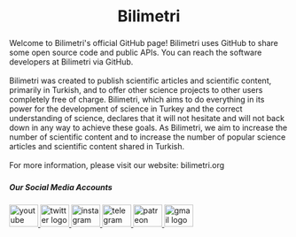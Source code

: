 <h1 align="center">Bilimetri</h1>

###

<p align="left">Welcome to Bilimetri's official GitHub page! Bilimetri uses GitHub to share some open source code and public APIs. You can reach the software developers at Bilimetri via GitHub.<br><br>Bilimetri was created to publish scientific articles and scientific content, primarily in Turkish, and to offer other science projects to other users completely free of charge. Bilimetri, which aims to do everything in its power for the development of science in Turkey and the correct understanding of science, declares that it will not hesitate and will not back down in any way to achieve these goals. As Bilimetri, we aim to increase the number of scientific content and to increase the number of popular science articles and scientific content shared in Turkish.<br><br>For more information, please visit our website: bilimetri.org</p>

###

<h5 align="left">Our Social Media Accounts</h5>

###

<div align="left">
  <a href="https://www.youtube.com/channel/UCsRUj_SL6wBmRMNxn6gQu7A" target="_blank">
    <img src="https://raw.githubusercontent.com/maurodesouza/profile-readme-generator/master/src/assets/icons/social/youtube/default.svg" width="52" height="40" alt="youtube logo"  />
  </a>
  <a href="https://twitter.com/bilimetri" target="_blank">
    <img src="https://raw.githubusercontent.com/maurodesouza/profile-readme-generator/master/src/assets/icons/social/twitter/default.svg" width="52" height="40" alt="twitter logo"  />
  </a>
  <a href="https://www.instagram.com/bilimetri" target="_blank">
    <img src="https://raw.githubusercontent.com/maurodesouza/profile-readme-generator/master/src/assets/icons/social/instagram/default.svg" width="52" height="40" alt="instagram logo"  />
  </a>
  <a href="https://t.me/bilimetri" target="_blank">
    <img src="https://raw.githubusercontent.com/maurodesouza/profile-readme-generator/master/src/assets/icons/social/telegram/default.svg" width="52" height="40" alt="telegram logo"  />
  </a>
  <a href="https://patreon.com/bilimetri" target="_blank">
    <img src="https://raw.githubusercontent.com/maurodesouza/profile-readme-generator/master/src/assets/icons/social/patreon/default.svg" width="52" height="40" alt="patreon logo"  />
  </a>
  <a href="mailto:iletisim@bilimetri.org" target="_blank">
    <img src="https://raw.githubusercontent.com/maurodesouza/profile-readme-generator/master/src/assets/icons/social/gmail/default.svg" width="52" height="40" alt="gmail logo"  />
  </a>
</div>
